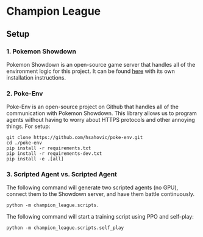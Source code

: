 # Champion League
## Setup
### 1. Pokemon Showdown
Pokemon Showdown is an open-source game server that handles all of the environment logic for 
this project. It can be found 
[here](https://github.com/smogon/pokemon-showdown/blob/master/server/README.md) with its own 
installation instructions.

### 2. Poke-Env

Poke-Env is an open-source project on Github that handles all of the communication with Pokemon 
Showdown. This library allows us to program agents without having to worry about HTTPS protocols and
other annoying things. For setup:

```
git clone https://github.com/hsahovic/poke-env.git
cd ./poke-env
pip install -r requirements.txt
pip install -r requirements-dev.txt
pip install -e .[all]
```

### 3. Scripted Agent vs. Scripted Agent

The following command will generate two scripted agents (no GPU), connect them to the Showdown 
server, and have them battle continuously.

`python -m champion_league.scripts.`

The following command will start a training script using PPO and self-play:

```python -m champion_league.scripts.self_play ```
